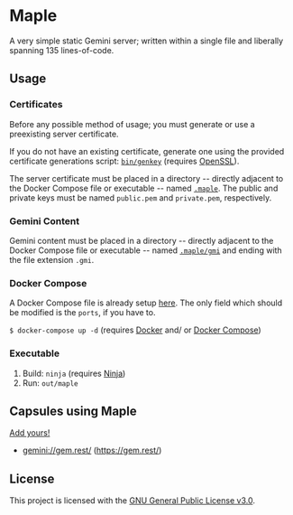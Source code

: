 # Maple

A very simple static Gemini server; written within a single file and liberally
spanning 135 lines-of-code.

## Usage

### Certificates

Before any possible method of usage; you must generate or use a preexisting
server certificate.

If you do not have an existing certificate, generate one using the provided
certificate generations script: [`bin/genkey`](bin/genkey) (requires
[OpenSSL](https://www.openssl.org/)).

The server certificate must be placed in a directory -- directly adjacent to the
Docker Compose file or executable -- named [`.maple`](.maple). The public and
private keys must be named `public.pem` and `private.pem`, respectively.

### Gemini Content

Gemini content must be placed in a directory -- directly adjacent to the
Docker Compose file or executable -- named [`.maple/gmi`](.maple/gmi) and
ending with the file extension `.gmi`.

### Docker Compose

A Docker Compose file is already setup [here](./docker-compose.yaml). The only
field which should be modified is the `ports`, if you have to.

`$ docker-compose up -d` (requires [Docker](https://www.docker.com/) and/ or
[Docker Compose](https://docs.docker.com/compose/))

### Executable

1. Build: `ninja` (requires [Ninja](https://ninja-build.org/))
2. Run: `out/maple`

## Capsules using Maple

[Add yours!](https://github.com/gemrest/maple/edit/main/README.md)

- <gemini://gem.rest/> (<https://gem.rest/>)

## License

This project is licensed with the [GNU General Public License v3.0](./LICENSE).
